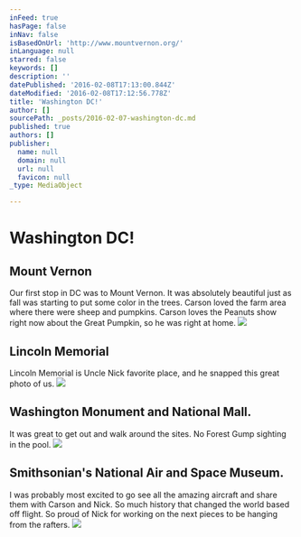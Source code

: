 ```yaml
---
inFeed: true
hasPage: false
inNav: false
isBasedOnUrl: 'http://www.mountvernon.org/'
inLanguage: null
starred: false
keywords: []
description: ''
datePublished: '2016-02-08T17:13:00.844Z'
dateModified: '2016-02-08T17:12:56.778Z'
title: 'Washington DC!'
author: []
sourcePath: _posts/2016-02-07-washington-dc.md
published: true
authors: []
publisher:
  name: null
  domain: null
  url: null
  favicon: null
_type: MediaObject

---
```

# Washington DC!

## Mount Vernon

Our first stop in DC was to Mount Vernon.  It was absolutely beautiful just as fall was starting to put some color in the trees.  Carson loved the farm area where there were sheep and pumpkins.  Carson loves the Peanuts show right now about the Great Pumpkin, so he was right at home.
![](https://s3-us-west-2.amazonaws.com/the-grid-img/p/002c83b191db105c3ad22c092fa9a9c9ff523630.jpg)

## Lincoln Memorial

Lincoln Memorial is Uncle Nick favorite place, and he snapped this great photo of us.
![](https://imgflo.herokuapp.com/graph/vahj1ThiexotieMo/0c5880399a9344baa0a4f6284ca74f7e/passthrough.jpg?height=600&input=https%3A%2F%2Fs3-us-west-2.amazonaws.com%2Fthe-grid-img%2Fp%2Fed260c206309a9dc0741ba1732455ad707a64459.jpg)

## Washington Monument and National Mall.

It was great to get out and walk around the sites.  No Forest Gump sighting in the pool.  ![](https://imgflo.herokuapp.com/graph/vahj1ThiexotieMo/e0d3a8de98862a3c7c8eb1d0e0db16a4/passthrough.jpg?height=600&input=https%3A%2F%2Fs3-us-west-2.amazonaws.com%2Fthe-grid-img%2Fp%2F52a5211a8970a7250d41ba65f386dad2064a3cb5.jpg)

## Smithsonian's National Air and Space Museum.

I was probably most excited to go see all the amazing aircraft and share them with Carson and Nick.  So much history that changed the world based off flight.  So proud of Nick for working on the next pieces to be hanging from the rafters.
![](https://imgflo.herokuapp.com/graph/vahj1ThiexotieMo/656eda1d049b97a6aa1ac471b32be8b1/passthrough.jpg?height=500&input=https%3A%2F%2Fs3-us-west-2.amazonaws.com%2Fthe-grid-img%2Fp%2F108e577f8cd0662005b6482867891d22ffcefb1a.jpg&width=750)